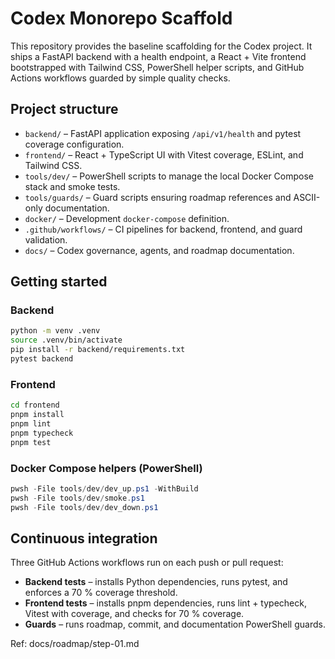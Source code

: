 # Codex Monorepo Scaffold

This repository provides the baseline scaffolding for the Codex project. It ships a FastAPI backend with a health endpoint, a React + Vite frontend bootstrapped with Tailwind CSS, PowerShell helper scripts, and GitHub Actions workflows guarded by simple quality checks.

## Project structure

- `backend/` – FastAPI application exposing `/api/v1/health` and pytest coverage configuration.
- `frontend/` – React + TypeScript UI with Vitest coverage, ESLint, and Tailwind CSS.
- `tools/dev/` – PowerShell scripts to manage the local Docker Compose stack and smoke tests.
- `tools/guards/` – Guard scripts ensuring roadmap references and ASCII-only documentation.
- `docker/` – Development `docker-compose` definition.
- `.github/workflows/` – CI pipelines for backend, frontend, and guard validation.
- `docs/` – Codex governance, agents, and roadmap documentation.

## Getting started

### Backend

```bash
python -m venv .venv
source .venv/bin/activate
pip install -r backend/requirements.txt
pytest backend
```

### Frontend

```bash
cd frontend
pnpm install
pnpm lint
pnpm typecheck
pnpm test
```

### Docker Compose helpers (PowerShell)

```powershell
pwsh -File tools/dev/dev_up.ps1 -WithBuild
pwsh -File tools/dev/smoke.ps1
pwsh -File tools/dev/dev_down.ps1
```

## Continuous integration

Three GitHub Actions workflows run on each push or pull request:

- **Backend tests** – installs Python dependencies, runs pytest, and enforces a 70 % coverage threshold.
- **Frontend tests** – installs pnpm dependencies, runs lint + typecheck, Vitest with coverage, and checks for 70 % coverage.
- **Guards** – runs roadmap, commit, and documentation PowerShell guards.

Ref: docs/roadmap/step-01.md
